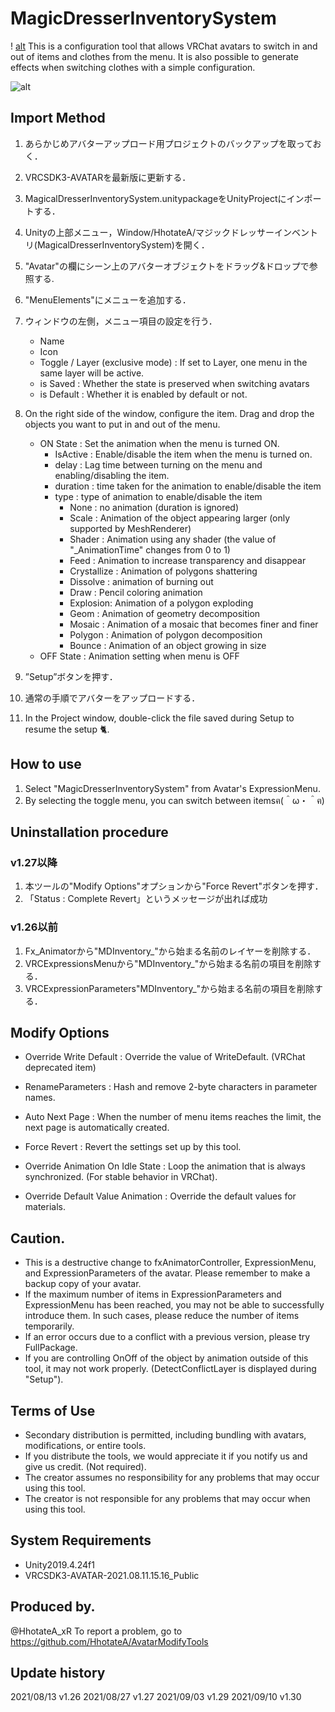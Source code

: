 # MagicDresserInventorySystem

! [alt](./Manual/000.png)
This is a configuration tool that allows VRChat avatars to switch in and out of items and clothes from the menu.
It is also possible to generate effects when switching clothes with a simple configuration.


![alt](./Manual/001.png)
## Import Method
1. あらかじめアバターアップロード用プロジェクトのバックアップを取っておく．
2. VRCSDK3-AVATARを最新版に更新する．
3. MagicalDresserInventorySystem.unitypackageをUnityProjectにインポートする．
4. Unityの上部メニュー，Window/HhotateA/マジックドレッサーインベントリ(MagicalDresserInventorySystem)を開く．
5. "Avatar"の欄にシーン上のアバターオブジェクトをドラッグ&ドロップで参照する.
6. "MenuElements"にメニューを追加する．
7. ウィンドウの左側，メニュー項目の設定を行う．
    - Name
    - Icon
    - Toggle / Layer (exclusive mode) : If set to Layer, one menu in the same layer will be active.
    - is Saved : Whether the state is preserved when switching avatars
    - is Default : Whether it is enabled by default or not.
8. On the right side of the window, configure the item.
   Drag and drop the objects you want to put in and out of the menu.
    - ON State : Set the animation when the menu is turned ON.
        - IsActive : Enable/disable the item when the menu is turned on.
        - delay : Lag time between turning on the menu and enabling/disabling the item.
        - duration : time taken for the animation to enable/disable the item
        - type : type of animation to enable/disable the item
            - None : no animation (duration is ignored)
            - Scale : Animation of the object appearing larger (only supported by MeshRenderer)
            - Shader : Animation using any shader (the value of "_AnimationTime" changes from 0 to 1)
            - Feed : Animation to increase transparency and disappear
            - Crystallize : Animation of polygons shattering
            - Dissolve : animation of burning out
            - Draw : Pencil coloring animation
            - Explosion: Animation of a polygon exploding
            - Geom : Animation of geometry decomposition
            - Mosaic : Animation of a mosaic that becomes finer and finer
            - Polygon : Animation of polygon decomposition
            - Bounce : Animation of an object growing in size
    - OFF State : Animation setting when menu is OFF
9. ”Setup”ボタンを押す．
10. 通常の手順でアバターをアップロードする．

11. In the Project window, double-click the file saved during Setup to resume the setup 🐈.

## How to use
1. Select "MagicDresserInventorySystem" from Avatar's ExpressionMenu.
2. By selecting the toggle menu, you can switch between itemsฅ(＾ω・＾ฅ)

## Uninstallation procedure
### v1.27以降
 1. 本ツールの"Modify Options"オプションから"Force Revert"ボタンを押す．
 2. 「Status : Complete Revert」というメッセージが出れば成功
### v1.26以前
1. Fx_Animatorから"MDInventory_"から始まる名前のレイヤーを削除する．
2. VRCExpressionsMenuから"MDInventory_"から始まる名前の項目を削除する．
3. VRCExpressionParameters"MDInventory_"から始まる名前の項目を削除する．

## Modify Options
- Override Write Default : Override the value of WriteDefault. (VRChat deprecated item)
- RenameParameters : Hash and remove 2-byte characters in parameter names.
- Auto Next Page : When the number of menu items reaches the limit, the next page is automatically created.

- Force Revert : Revert the settings set up by this tool.

- Override Animation On Idle State : Loop the animation that is always synchronized. (For stable behavior in VRChat).
- Override Default Value Animation : Override the default values for materials.

## Caution.
- This is a destructive change to fxAnimatorController, ExpressionMenu, and ExpressionParameters of the avatar. Please remember to make a backup copy of your avatar.
- If the maximum number of items in ExpressionParameters and ExpressionMenu has been reached, you may not be able to successfully introduce them. In such cases, please reduce the number of items temporarily.
- If an error occurs due to a conflict with a previous version, please try FullPackage.
- If you are controlling OnOff of the object by animation outside of this tool, it may not work properly. (DetectConflictLayer is displayed during "Setup").

## Terms of Use
- Secondary distribution is permitted, including bundling with avatars, modifications, or entire tools.
- If you distribute the tools, we would appreciate it if you notify us and give us credit. (Not required).
- The creator assumes no responsibility for any problems that may occur using this tool.
- The creator is not responsible for any problems that may occur when using this tool.

## System Requirements
- Unity2019.4.24f1
- VRCSDK3-AVATAR-2021.08.11.15.16_Public

## Produced by.
@HhotateA_xR
To report a problem, go to https://github.com/HhotateA/AvatarModifyTools

## Update history
2021/08/13 v1.26
2021/08/27 v1.27
2021/09/03 v1.29
2021/09/10 v1.30
